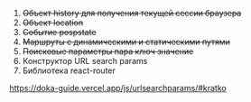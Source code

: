 1) ~~Объект history для получения текущей сессии браузера~~
2) ~~Объект location~~
3) ~~Событие pospstate~~
4) ~~Маршруты с динамическими и статическими путями~~
5) ~~Поисковые параметры пара ключ значение~~
6) Конструктор URL search params
7) Библиотека react-router





https://doka-guide.vercel.app/js/urlsearchparams/#kratko